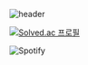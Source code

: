 ![header](https://capsule-render.vercel.app/api?type=waving&color=FDB2A2&height=300&section=header&text=Welcome-nl-To-nl-My%20Profile&fontSize=70&fontColor=FE96BC)

<!--
**GloryCiel/GloryCiel** is a ✨ _special_ ✨ repository because its `README.md` (this file) appears on your GitHub profile.

Here are some ideas to get you started:

- 🔭 I’m currently working on ...
- 🌱 I’m currently learning ...
- 👯 I’m looking to collaborate on ...
- 🤔 I’m looking for help with ...
- 💬 Ask me about ...
- 📫 How to reach me: ...
- 😄 Pronouns: ...
- ⚡ Fun fact: ...
-->

[![Solved.ac
프로필](http://mazassumnida.wtf/api/v2/generate_badge?boj=gloryciel)](https://solved.ac/gloryciel)

![Spotify](https://img.shields.io/badge/Spotify-1DB954.svg?&style=for-the-badge&logo=Spotify&logoColor=white)
